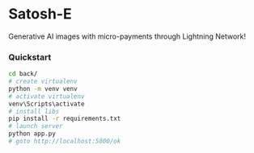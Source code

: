 # Satosh-E

Generative AI images with micro-payments through Lightning Network!

### Quickstart

```bash
cd back/
# create virtualenv
python -m venv venv
# activate virtualenv
venv\Scripts\activate
# install libs
pip install -r requirements.txt
# launch server
python app.py
# goto http://localhost:5000/ok
```
